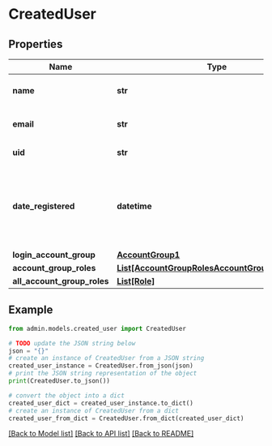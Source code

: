 # CreatedUser


## Properties

Name | Type | Description | Notes
------------ | ------------- | ------------- | -------------
**name** | **str** | User&#39;s display name. | [optional] 
**email** | **str** | User&#39;s email address. | [optional] 
**uid** | **str** | Unique ID of the user. | [optional] 
**date_registered** | **datetime** | UTC date the user registered their account (ISO date-time format). | [optional] 
**login_account_group** | [**AccountGroup1**](AccountGroup1.md) |  | [optional] 
**account_group_roles** | [**List[AccountGroupRolesAccountGroupRolesInner]**](AccountGroupRolesAccountGroupRolesInner.md) |  | [optional] 
**all_account_group_roles** | [**List[Role]**](Role.md) |  | [optional] 

## Example

```python
from admin.models.created_user import CreatedUser

# TODO update the JSON string below
json = "{}"
# create an instance of CreatedUser from a JSON string
created_user_instance = CreatedUser.from_json(json)
# print the JSON string representation of the object
print(CreatedUser.to_json())

# convert the object into a dict
created_user_dict = created_user_instance.to_dict()
# create an instance of CreatedUser from a dict
created_user_from_dict = CreatedUser.from_dict(created_user_dict)
```
[[Back to Model list]](../README.md#documentation-for-models) [[Back to API list]](../README.md#documentation-for-api-endpoints) [[Back to README]](../README.md)


